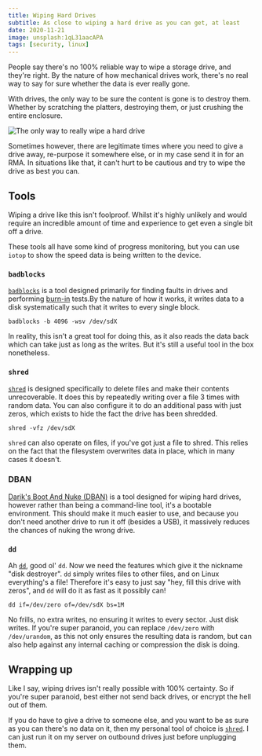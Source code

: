 ```yaml
---
title: Wiping Hard Drives
subtitle: As close to wiping a hard drive as you can get, at least
date: 2020-11-21
image: unsplash:1qL31aacAPA
tags: [security, linux]
---
```


People say there's no 100% reliable way to wipe a storage drive, and they're right. By the nature of how mechanical drives work, there's no real way to say for sure whether the data is ever really gone.

With drives, the only way to be sure the content is gone is to destroy them. Whether by scratching the platters, destroying them, or just crushing the entire enclosure.

![The only way to really wipe a hard drive](https://www.gadgetify.com/wp-content/uploads/2017/08/29/HSM-HDS-230-Hard-Drive-Shredder.gif)

Sometimes however, there are legitimate times where you need to give a drive away, re-purpose it somewhere else, or in my case send it in for an RMA. In situations like that, it can't hurt to be cautious and try to wipe the drive as best you can.

## Tools

Wiping a drive like this isn't foolproof. Whilst it's highly unlikely and would require an incredible amount of time and experience to get even a single bit off a drive.

These tools all have some kind of progress monitoring, but you can use `iotop` to show the speed data is being written to the device.

### `badblocks`

[`badblocks`](https://linux.die.net/man/8/badblocks) is a tool designed primarily for finding faults in drives and performing [burn-in](https://blog.ktz.me/new-hard-drive-rituals/) tests.By the nature of how it works, it writes data to a disk systematically such that it writes to every single block.

```
badblocks -b 4096 -wsv /dev/sdX
```

In reality, this isn't a great tool for doing this, as it also reads the data back which can take just as long as the writes. But it's still a useful tool in the box nonetheless.

### `shred`

[`shred`](https://linux.die.net/man/1/shred) is designed specifically to delete files and make their contents unrecoverable. It does this by repeatedly writing over a file 3 times with random data. You can also configure it to do an additional pass with just zeros, which exists to hide the fact the drive has been shredded.

```
shred -vfz /dev/sdX
```

`shred` can also operate on files, if you've got just a file to shred. This relies on the fact that the filesystem overwrites data in place, which in many cases it doesn't.

### DBAN

[Darik's Boot And Nuke (DBAN)](https://dban.org/) is a tool designed for wiping hard drives, however rather than being a command-line tool, it's a bootable environment. This should make it much easier to use, and because you don't need another drive to run it off (besides a USB), it massively reduces the chances of nuking the wrong drive.

### `dd`

Ah [`dd`](https://linux.die.net/man/1/dd), good ol' `dd`. Now we need the features which give it the nickname "disk destroyer". `dd` simply writes files to other files, and on Linux everything's a file! Therefore it's easy to just say "hey, fill this drive with zeros", and `dd` will do it as fast as it possibly can!

```
dd if=/dev/zero of=/dev/sdX bs=1M
```

No frills, no extra writes, no ensuring it writes to every sector. Just disk writes. If you're super paranoid, you can replace `/dev/zero` with `/dev/urandom`, as this not only ensures the resulting data is random, but can also help against any internal caching or compression the disk is doing.

## Wrapping up

Like I say, wiping drives isn't really possible with 100% certainty. So if you're super paranoid, best either not send back drives, or encrypt the hell out of them.

If you do have to give a drive to someone else, and you want to be as sure as you can there's no data on it, then my personal tool of choice is [`shred`](#shred). I can just run it on my server on outbound drives just before unplugging them.
